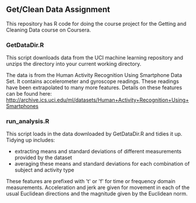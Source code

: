 ## Get/Clean Data Assignment

This repository has R code for doing the course project for the Getting and Cleaning Data course on Coursera.

### GetDataDir.R

This script downloads data from the UCI machine learning repository and unzips the directory into your current working directory.  

The data is from the Human Activity Recognition Using Smartphone Data Set. It contains accelerometer and gyroscope readings. These readings have been extrapolated to many more features. Details on these features can be found here: http://archive.ics.uci.edu/ml/datasets/Human+Activity+Recognition+Using+Smartphones

### run_analysis.R

This script loads in the data downloaded by GetDataDir.R and tidies it up. Tidying up includes:  
- extracting means and standard deviations of different measurements provided by the dataset
- averaging these means and standard deviations for each combination of subject and activity type

These features are prefixed with 't' or 'f' for time or frequency domain measurements. Acceleration and jerk are given for movement in each of the usual Euclidean directions and the magnitude given by the Euclidean norm. 